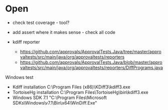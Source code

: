# Open

* check test coverage - tool?
* add assert where it makes sense - check all code

* kdiff reporter

  * https://github.com/approvals/ApprovalTests.Java/tree/master/approvaltests/src/main/java/org/approvaltests/reporters
  * https://github.com/approvals/ApprovalTests.Java/blob/master/approvaltests/src/main/java/org/approvaltests/reporters/DiffPrograms.java

Windows test

* Kdiff installation
  C:\Program Files (x86)\KDiff3\kdiff3.exe
* TortoiseHg installation
  C:\Program Files\TortoiseHg\bin\kdiff3.exe
* Windows SDK 7.1
  "C:\Program Files\Microsoft SDKs\Windows\v7.1\Bin\x64\WinDiff.Exe"
